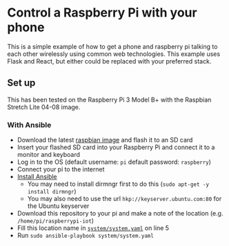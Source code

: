 # Control a Raspberry Pi with your phone
This is a simple example of how to get a phone and raspberry pi talking to each other wirelessly using common web technologies. This example uses Flask and React, but either could be replaced with your preferred stack. 

## Set up
This has been tested on the Raspberry Pi 3 Model B+ with the Raspbian Stretch Lite 04-08 image.

### With Ansible
* Download the latest [raspbian image](https://www.raspberrypi.org/downloads/raspbian/) and flash it to an SD card
* Insert your flashed SD card into your Raspberry Pi and connect it to a monitor and keyboard
* Log in to the OS (default username: `pi` default password: `raspberry`)
* Connect your pi to the internet 
* [Install Ansible](https://docs.ansible.com/ansible/latest/installation_guide/intro_installation.html#latest-releases-via-apt-debian)
  * You may need to install dirmngr first to do this (`sudo apt-get -y install dirmngr`)
  * You may also need to use the url `hkp://keyserver.ubuntu.com:80` for the Ubuntu keyserver
* Download this repository to your pi and make a note of the location (e.g. `/home/pi/raspberrypi-iot`)
* Fill this location name in [`system/system.yaml`](system/system.yaml) on line 5
* Run `sudo ansible-playbook system/system.yaml`
